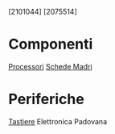 [2101044]
[2075514]
# Componenti 
[Processori](componenti/processori.md)
[Schede Madri](componenti/schede_madri.md)
# Periferiche
[Tastiere](periferiche/tastiere.md)
Elettronica Padovana
